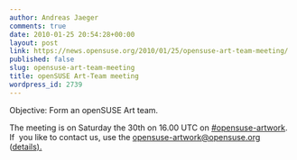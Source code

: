 ```yaml
---
author: Andreas Jaeger
comments: true
date: 2010-01-25 20:54:28+00:00
layout: post
link: https://news.opensuse.org/2010/01/25/opensuse-art-team-meeting/
published: false
slug: opensuse-art-team-meeting
title: openSUSE Art-Team meeting
wordpress_id: 2739
---
```


Objective: Form an openSUSE Art team.

The meeting is on Saturday the 30th on 16.00 UTC on [#opensuse-artwork](irc://irc.opensuse.org/opensuse-artwork). If  you like to contact us, use the opensuse-artwork@opensuse.org ([details).](//karl-tux-stadt.de/ktuxs/?p=2005)
